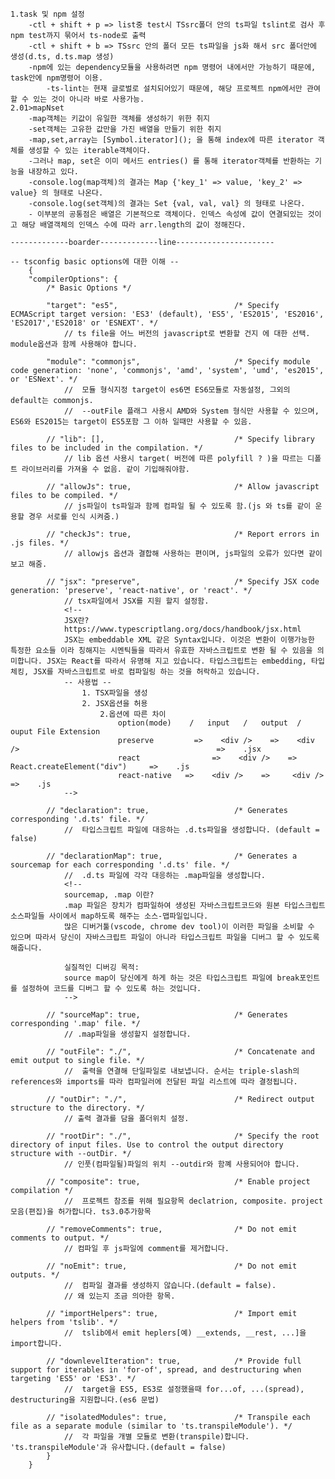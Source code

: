     1.task 및 npm 설정
        -ctl + shift + p => list중 test시 TSsrc폴더 안의 ts파일 tslint로 검사 후 npm test까지 묶어서 ts-node로 출력
        -ctl + shift + b => TSsrc 안의 폴더 모든 ts파일을 js화 해서 src 폴더안에 생성(d.ts, d.ts.map 생성)
        -npm에 있는 dependency모듈을 사용하려면 npm 명령어 내에서만 가능하기 때문에, task안에 npm명령어 이용.
            -ts-lint는 현재 글로벌로 설치되어있기 때문에, 해당 프로젝트 npm에서만 관여할 수 있는 것이 아니라 바로 사용가능.   
    2.01>mapNset
        -map객체는 키값이 유일한 객체를 생성하기 위한 취지
        -set객체는 고유한 값만을 가진 배열을 만들기 위한 취지
        -map,set,array는 [Symbol.iterator](); 을 통해 index에 따른 iterator 객체를 생성할 수 있는 iterable객체이다.
        -그러나 map, set은 이미 메서드 entries() 를 통해 iterator객체를 반환하는 기능을 내장하고 있다.
        -console.log(map객체)의 결과는 Map {'key_1' => value, 'key_2' => value} 의 형태로 나온다.
        -console.log(set객체)의 결과는 Set {val, val, val} 의 형태로 나온다.
        - 이부분의 공통점은 배열은 기본적으로 객체이다. 인덱스 속성에 값이 연결되있는 것이고 해당 배열객체의 인덱스 수에 따라 arr.length의 값이 정해진다.
    
    -------------boarder-------------line----------------------
    
    -- tsconfig basic options에 대한 이해 --
        {
        "compilerOptions": {
            /* Basic Options */
            
            "target": "es5",                          /* Specify ECMAScript target version: 'ES3' (default), 'ES5', 'ES2015', 'ES2016', 'ES2017','ES2018' or 'ESNEXT'. */
                // ts file을 어느 버전의 javascript로 변환할 건지 에 대한 선택. module옵션과 함께 사용해야 합니다.

            "module": "commonjs",                     /* Specify module code generation: 'none', 'commonjs', 'amd', 'system', 'umd', 'es2015', or 'ESNext'. */
                //  모듈 형식지정 target이 es6면 ES6모듈로 자동설정, 그외의 default는 commonjs.
                //  --outFile 플래그 사용시 AMD와 System 형식만 사용할 수 있으며, ES6와 ES2015는 target이 ES5포함 그 이하 일때만 사용할 수 있음.
            
            // "lib": [],                             /* Specify library files to be included in the compilation. */
                // lib 옵션 사용시 target( 버전에 따른 polyfill ? )을 따르는 디폴트 라이브러리를 가져올 수 없음. 같이 기입해줘야함.
            
            // "allowJs": true,                       /* Allow javascript files to be compiled. */
                // js파일이 ts파일과 함께 컴파일 될 수 있도록 함.(js 와 ts를 같이 운용할 경우 서로를 인식 시켜줌.)
            
            // "checkJs": true,                       /* Report errors in .js files. */
                // allowjs 옵션과 결합해 사용하는 편이며, js파일의 오류가 있다면 같이 보고 해줌.
            
            // "jsx": "preserve",                     /* Specify JSX code generation: 'preserve', 'react-native', or 'react'. */
                // tsx파일에서 JSX를 지원 할지 설정함.
                <!-- 
                JSX란?
                https://www.typescriptlang.org/docs/handbook/jsx.html
                JSX는 embeddable XML 같은 Syntax입니다. 이것은 변환이 이행가능한 특정한 요소들 이라 칭해지는 시멘틱들을 따라서 유효한 자바스크립트로 변환 될 수 있음을 의미합니다. JSX는 React를 따라서 유명해 지고 있습니다. 타입스크립트는 embedding, 타입체킹, JSX를 자바스크립트로 바로 컴파일링 하는 것을 허락하고 있습니다.
                -- 사용법 --
                    1. TSX파일을 생성
                    2. JSX옵션을 허용
                        2.옵션에 따른 차이
                            option(mode)    /   input   /   output  / ouput File Extension
                            preserve         =>    <div />    =>    <div />                                            =>    .jsx
                            react                =>    <div />    =>   React.createElement("div")     =>    .js
                            react-native   =>    <div />    =>     <div />                                           =>    .js  
                -->
            
            // "declaration": true,                   /* Generates corresponding '.d.ts' file. */
                //  타입스크립트 파일에 대응하는 .d.ts파일을 생성합니다. (default = false)
            
            // "declarationMap": true,                /* Generates a sourcemap for each corresponding '.d.ts' file. */
                //  .d.ts 파일에 각각 대응하는 .map파일을 생성합니다.
                <!--
                sourcemap, .map 이란?
                .map 파일은 장치가 컴파일하여 생성된 자바스크립트코드와 원본 타입스크립트 소스파일들 사이에서 map하도록 해주는 소스-맵파일입니다.
                많은 디버거툴(vscode, chrome dev tool)이 이러한 파일을 소비할 수 있으며 따라서 당신이 자바스크립트 파일이 아니라 타입스크립트 파일을 디버그 할 수 있도록 해줍니다.

                실질적인 디버깅 목적:
                source map이 당신에게 하게 하는 것은 타입스크립트 파일에 break포인트를 설정하여 코드를 디버그 할 수 있도록 하는 것입니다. 
                -->

            // "sourceMap": true,                     /* Generates corresponding '.map' file. */
                // .map파일을 생성할지 설정합니다.

            // "outFile": "./",                       /* Concatenate and emit output to single file. */
                //  출력을 연결해 단일파일로 내보냅니다. 순서는 triple-slash의 references와 imports를 따라 컴파일러에 전달된 파일 리스트에 따라 결정됩니다. 
            
            // "outDir": "./",                        /* Redirect output structure to the directory. */
                // 출력 결과를 담을 폴더위치 설정.

            // "rootDir": "./",                       /* Specify the root directory of input files. Use to control the output directory structure with --outDir. */
                // 인풋(컴파일될)파일의 위치 --outdir와 함꼐 사용되어야 합니다.

            // "composite": true,                     /* Enable project compilation */
                //  프로젝트 참조를 위해 필요항목 declatrion, composite. project모음(편집)을 허가합니다. ts3.0추가항목

            // "removeComments": true,                /* Do not emit comments to output. */
                // 컴파일 후 js파일에 comment를 제거합니다.

            // "noEmit": true,                        /* Do not emit outputs. */
                //  컴파일 결과를 생성하지 않습니다.(default = false).
                // 왜 있는지 조금 의아한 항목.
            
            // "importHelpers": true,                 /* Import emit helpers from 'tslib'. */
                //  tslib에서 emit heplers[예) __extends, __rest, ...]을 import합니다. 
            
            // "downlevelIteration": true,            /* Provide full support for iterables in 'for-of', spread, and destructuring when targeting 'ES5' or 'ES3'. */
                //  target을 ES5, ES3로 설정했을때 for...of, ...(spread), destructuring을 지원합니다.(es6 문법)

            // "isolatedModules": true,               /* Transpile each file as a separate module (similar to 'ts.transpileModule'). */
                //  각 파일을 개별 모듈로 변환(transpile)합니다. 'ts.transpileModule'과 유사합니다.(default = false)
            }
        }